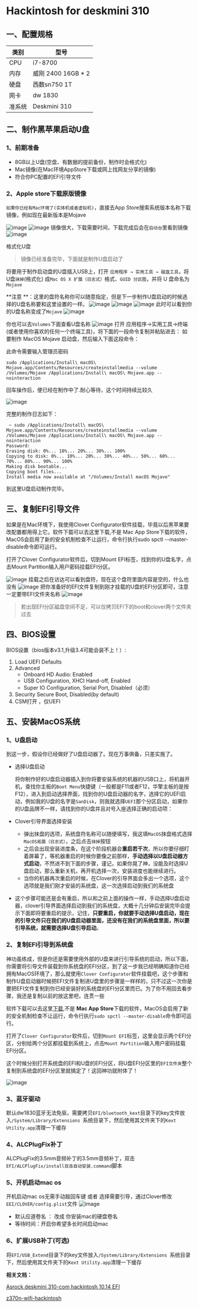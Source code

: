 # Hackintosh for deskmini 310

## 一、配置规格
| 类别 | 型号 |
| ---- | ---- |
| CPU  |   i7-8700   |
| 内存 |威刚 2400 16GB * 2    |
| 硬盘 |  西数sn750 1T    |
| 网卡 | dw 1830    |
| 准系统| Deskmini 310 |

## 二、制作黑苹果启动U盘

### 1、前期准备

- 8GB以上U盘(空盘、有数据的提前备份，制作时会格式化)
- Mac镜像(在Mac环境AppStore下载或网上找网友分享的镜像)
- 符合你PC配置的EFI引导文件

### 2、Apple store下载原版镜像

`如果你已经有Mac环境了(实体机或者虚拟机)`，直接去App Store搜索系统版本名称下载镜像，例如现在最新版本是Mojave

![image](./images/1.jpeg)
![image](./images/2.jpeg)
镜像很大，下载需要时间，下载完成后会在`启动台`里看到镜像
![image](./images/3.jpeg)

格式化U盘

> 镜像已经准备完毕，下面就是制作U盘启动了

将要用于制作启动盘的U盘插入USB上，打开 `应用程序 → 实用工具 → 磁盘工具`，将U盘`抹掉`(格式化) 成`Mac OS X 扩展（日志式）`格式、`GUID 分区图`，并将 U 盘命名为`Mojave`

**注意 **：这里的盘符名称你可以随意指定，但是下一步制作U盘启动的时候选择的U盘名称要和这里设置的一样。
![image](./images/4.jpeg)
![image](./images/5.jpeg)
![image](./images/6.jpeg)
此时可以看到你的U盘名称变成了`Mojave`
![image](./images/7.jpeg)

你也可以去`Volumes`下面查看U盘名称
![image](./images/8.jpeg)
打开 应用程序→实用工具→终端(或者使用你喜欢的任何一个终端工具)，将下面的一段命令复制并粘贴进去： 如要制作 MacOS Mojave 启动盘，然后输入下面这段命令：

此命令需要输入管理员密码

```shell
sudo /Applications/Install\ macOS\ Mojave.app/Contents/Resources/createinstallmedia --volume /Volumes/Mojave /Applications/Install\ macOS\ Mojave.app --nointeraction
```
回车操作后，便已经在制作中了.耐心等待，这个时间持续比较久

![image](./images/9.jpeg)

完整的制作日志如下：
```shell
 ~ sudo /Applications/Install\ macOS\ Mojave.app/Contents/Resources/createinstallmedia --volume /Volumes/Mojave /Applications/Install\ macOS\ Mojave.app --nointeraction
Password:
Erasing disk: 0%... 10%... 20%... 30%... 100%
Copying to disk: 0%... 10%... 20%... 30%... 40%... 50%... 60%... 70%... 80%... 90%... 100%
Making disk bootable...
Copying boot files...
Install media now available at "/Volumes/Install macOS Mojave"
```
到这里U盘启动制作完毕。

## 三、复制EFI引导文件
如果是在Mac环境下，我使用Clover Configurator软件挂载，毕竟以后黑苹果要改配置都用得上它。软件下载可以去这里下载,不是 Mac App Store下载的软件，MacOS会启用了新的安全机制检查不让运行，命令行执行sudo spctl --master-disable命令即可运行。

打开了Clover Configurator软件后，切到Mount EFI标签，找到你的U盘名字，点击Mount Partition输入用户密码挂载EFI分区。

![image](./images/10.jpeg)
挂载之后在访达可以看到盘符，现在这个盘符里面内容是空的，什么也没有
![image](./images/11.jpeg)
把你准备好的EFI文件复制到刚才挂载的U盘的EFI分区即可，注意一定要带EFI文件夹名称
![image](./images/12.jpeg)

> 若出现EFI分区磁盘空间不足，可以仅拷贝EFI下的boot和clover两个文件夹过去

## 四、BIOS设置

BIOS设置（bios版本v3.1,升级3.4可能会装不上！）:

1. Load UEFI Defaults
2. Advanced
   - Onboard HD Audio: Enabled
   - USB Configuration, XHCI Hand-off, Enabled
   - Super IO Configuration, Serial Port, Disabled（必须）
3. Security Secure Boot, Disabled(by default)
4. CSM打开 ，仅UEFI

## 五、安装MacOS系统

### 1、U盘启动

到这一步，假设你已经做好了U盘启动器了。现在万事俱备，只差实施了。

- 选择U盘启动

  将你制作好的U盘启动器插入到你将要安装系统的机器的USB口上，将机器开机，查找你主板的`Boot Menu`快捷键（一般都是F11或者F12，华擎主板的是按F12），进入到启动选择界面，找到你的U盘启动器的名字，选择它的UEFI启动，例如我的U盘的名字是`SanDisk`，则我就选择`UEFI`那个分区启动，如果你的U盘品牌不一样，请找到你的U盘并且对号入座选择正确的启动项：

- Clover引导界面选择安装
  - 弹出抹盘的选项，系统盘符名称可以随便填写，我这填`MacOS`抹盘格式选择`MacOS拓展（日志式）`，之后点击`抹掉`按钮
  - 之后会出现安装进度条，在这个阶段机器会**重启若干次**，所以你要仔细盯着屏幕了，等机器重启的时候你要像之前那样，**手动选择以U盘启动器方式启动**，不然进不到下面的步骤，谨记，如果你晃了神，没能及时选择U盘启动，那么重新关机，再开机选择一次，安装进度也能继续进行。
  - 当你的机器再次重启的时候，在Clover的引导界面会多出一个选项，这个选项就是我们刚才安装的系统盘，这一次选择启动到我们的系统盘
- 这个步骤可能还是会有重启，所以和之前上面的操作一样，手动选择U盘启动器，clover引导界面选择启动到我们的系统盘，大概十几分钟后安装完毕会提示下面即将要重启的提示，记住，**只要重启，你就要手动选择U盘启动，现在的引导文件只在我们的U盘启动器里面，还没有在我们的系统盘里面，所以要引导系统，就需要选择U盘引导启动**。
  
### 2、复制EFI引导到系统盘
神功虽练成，但是你还是需要使用外部的U盘来进行引导系统的启动，所以下面，你需要将引导文件装载到你系统盘的EFI分区，到了这一步我已经明确知道你已经拥有MacOS环境了，那么就使用`Clover Configurator`软件挂载吧，这个步骤和制作U盘启动器时候把EFI文件复制进U盘里的步骤是一样样的，只不过这一次你是要把EFI文件复制到你已经安装好的系统盘的EFI分区里而已。为了你不用回去看步骤，我还是复制以前的放这里吧，连贯一些

软件下载可以去这里[下载](https://mackie100projects.altervista.org/download-clover-configurator/),不是 **Mac App Store**下载的软件，MacOS会启用了新的安全机制检查不让运行，命令行执行`sudo spctl --master-disable`命令即可运行。

打开了`Clover Configurator`软件后，切到`Mount EFI`标签，这里会显示两个EFI分区，分别给两个分区都挂载到系统上，点击`Mount Partition`输入用户密码挂载EFI分区。

这个时候分别打开系统盘的EFI和U盘的EFI分区，将U盘EFI分区里的`EFI文件夹`整个复制到系统盘的EFI分区里就搞定了！这回神功就附体了！

![image](./images/13.jpeg)

### 3、蓝牙驱动

默认dw1830蓝牙无法免驱，需要拷贝`EFI/bluetooth_kext`目录下的key文件放入`/System/Library/Extensions `系统目录下，然后使用其文件夹下的`Kext Utility.app`清理一下缓存

### 4、ALCPlugFix补丁
ALCPlugFix的3.5mm音频补丁的3.5mm音频补丁，双击`EFI/ALCPlugFix/install双击自动安装.command`脚本

### 5、开机启动mac os
开机启动mac os无需手动敲回车键 或者 选择需要引导，通过Clover修改`EEI/CLOVER/config.plist`文件
![image](./images/14.jpg)

- 默认应道卷名 ： 改成 你安装mac的硬盘卷名
- 等待时间：开启你希望多长时间启动mac

### 6、扩展USB补丁(可选)
将`EFI/USB_Extend`目录下的key文件放入`/System/Library/Extensions `系统目录下，然后使用其文件夹下的`Kext Utility.app`清理一下缓存


**相关文档：**

[Asrock deskmini 310-com hackintosh 10.14 EFI](https://blog.xjn819.com/?p=7)

[z370n-wifi-hackintosh](https://github.com/qinkangdeid/z370n-wifi-hackintosh)



